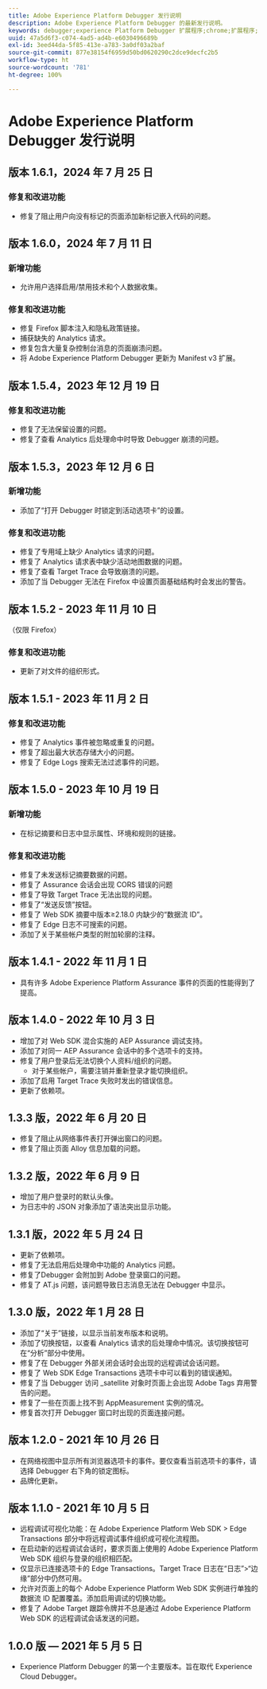 ```yaml
---
title: Adobe Experience Platform Debugger 发行说明
description: Adobe Experience Platform Debugger 的最新发行说明。
keywords: debugger;experience Platform Debugger 扩展程序;chrome;扩展程序;发行说明
uuid: 47a5d6f3-c074-4ad5-ad4b-e6030496689b
exl-id: 3eed44da-5f85-413e-a783-3a0df03a2baf
source-git-commit: 877e38154f6959d50bd0620290c2dce9decfc2b5
workflow-type: ht
source-wordcount: '781'
ht-degree: 100%

---
```


# Adobe Experience Platform Debugger 发行说明

## 版本 1.6.1，2024 年 7 月 25 日

### 修复和改进功能

* 修复了阻止用户向没有标记的页面添加新标记嵌入代码的问题。

## 版本 1.6.0，2024 年 7 月 11 日

### 新增功能

* 允许用户选择启用/禁用技术和个人数据收集。

### 修复和改进功能

* 修复 Firefox 脚本注入和隐私政策链接。
* 捕获缺失的 Analytics 请求。
* 修复包含大量复杂控制台消息的页面崩溃问题。
* 将 Adobe Experience Platform Debugger 更新为 Manifest v3 扩展。

## 版本 1.5.4，2023 年 12 月 19 日

### 修复和改进功能

* 修复了无法保留设置的问题。
* 修复了查看 Analytics 后处理命中时导致 Debugger 崩溃的问题。

## 版本 1.5.3，2023 年 12 月 6 日

### 新增功能

* 添加了“打开 Debugger 时锁定到活动选项卡”的设置。

### 修复和改进功能

* 修复了专用域上缺少 Analytics 请求的问题。
* 修复了 Analytics 请求表中缺少活动地图数据的问题。
* 修复了查看 Target Trace 会导致崩溃的问题。
* 添加了当 Debugger 无法在 Firefox 中设置页面基础结构时会发出的警告。

## 版本 1.5.2 - 2023 年 11 月 10 日

（仅限 Firefox）

### 修复和改进功能

* 更新了对文件的组织形式。

## 版本 1.5.1 - 2023 年 11 月 2 日

### 修复和改进功能

* 修复了 Analytics 事件被忽略或重复的问题。
* 修复了超出最大状态存储大小的问题。
* 修复了 Edge Logs 搜索无法过滤事件的问题。

## 版本 1.5.0 - 2023 年 10 月 19 日

### 新增功能

* 在标记摘要和日志中显示属性、环境和规则的链接。

### 修复和改进功能

* 修复了未发送标记摘要数据的问题。
* 修复了 Assurance 会话会出现 CORS 错误的问题
* 修复了导致 Target Trace 无法出现的问题。
* 修复了“发送反馈”按钮。
* 修复了 Web SDK 摘要中版本≥2.18.0 内缺少的“数据流 ID”。
* 修复了 Edge 日志不可搜索的问题。
* 添加了关于某些帐户类型的附加轮廓的注释。

## 版本 1.4.1 - 2022 年 11 月 1 日

* 具有许多 Adobe Experience Platform Assurance 事件的页面的性能得到了提高。

## 版本 1.4.0 - 2022 年 10 月 3 日

* 增加了对 Web SDK 混合实施的 AEP Assurance 调试支持。
* 添加了对同一 AEP Assurance 会话中的多个选项卡的支持。
* 修复了用户登录后无法切换个人资料/组织的问题。
   * 对于某些帐户，需要注销并重新登录才能切换组织。
* 添加了启用 Target Trace 失败时发出的错误信息。
* 更新了依赖项。

## 1.3.3 版，2022 年 6 月 20 日 

* 修复了阻止从网络事件表打开弹出窗口的问题。
* 修复了阻止页面 Alloy 信息加载的问题。

## 1.3.2 版，2022 年 6 月 9 日 

* 增加了用户登录时的默认头像。
* 为日志中的 JSON 对象添加了语法突出显示功能。

## 1.3.1 版，2022 年 5 月 24 日 

* 更新了依赖项。
* 修复了无法启用后处理命中功能的 Analytics 问题。
* 修复了Debugger 会附加到 Adobe 登录窗口的问题。
* 修复了 AT.js 问题，该问题导致日志消息无法在 Debugger 中显示。

## 1.3.0 版，2022 年 1 月 28 日

* 添加了“关于”链接，以显示当前发布版本和说明。
* 添加了切换按钮，以查看 Analytics 请求的后处理命中情况。该切换按钮可在“分析”部分中使用。
* 修复了在 Debugger 外部关闭会话时会出现的远程调试会话问题。
* 修复了 Web SDK Edge Transactions 选项卡中可以看到的错误通知。
* 修复了当 Debugger 访问 _satellite 对象时页面上会出现 Adobe Tags 弃用警告的问题。
* 修复了一些在页面上找不到 AppMeasurement 实例的情况。
* 修复首次打开 Debugger 窗口时出现的页面连接问题。

## 版本 1.2.0 - 2021 年 10 月 26 日

* 在网络视图中显示所有浏览器选项卡的事件。要仅查看当前选项卡的事件，请选择 Debugger 右下角的锁定图标。
* 品牌化更新。

## 版本 1.1.0 - 2021 年 10 月 5 日

* 远程调试可视化功能：在 Adobe Experience Platform Web SDK > Edge Transactions 部分中将远程调试事件组织成可视化流程图。
* 在启动新的远程调试会话时，要求页面上使用的 Adobe Experience Platform Web SDK 组织与登录的组织相匹配。
* 仅显示已连接选项卡的 Edge Transactions。Target Trace 日志在“日志”>“边缘”部分中仍然可用。
* 允许对页面上的每个 Adobe Experience Platform Web SDK 实例进行单独的数据流 ID 配置覆盖。添加启用调试的切换功能。
* 修复了 Adobe Target 跟踪令牌并不总是通过 Adobe Experience Platform Web SDK 的远程调试会话发送的问题。

## 1.0.0 版 — 2021 年 5 月 5 日 

* Experience Platform Debugger 的第一个主要版本。旨在取代 Experience Cloud Debugger。
